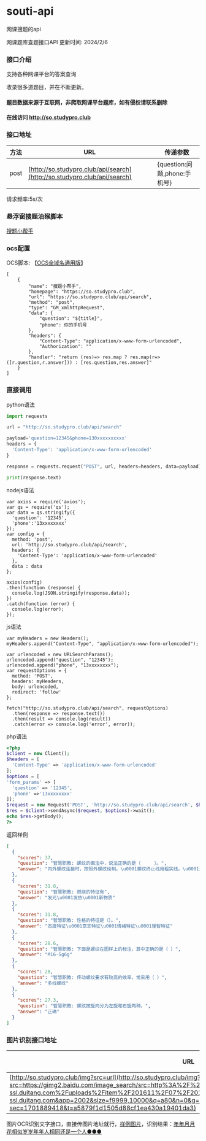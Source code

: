 # souti-api
网课搜题的api


网课题库查题接口API 更新时间: 2024/2/6


### 接口介绍

支持各种网课平台的答案查询

收录很多道题目，并在不断更新。

#### 题目数据来源于互联网，非爬取网课平台题库，如有侵权请联系删除
#### 在线访问 http://so.studypro.club
### 接口地址

| 方法 | URL                                         | 传递参数                         | 
| -----| --------------------------------------------| --------------------------------|
|post  | [http://so.studypro.club/api/search](http://so.studypro.club/api/search) | {question:问题,phone:手机号}
请求频率:5s/次
### 悬浮窗搜题油猴脚本
[搜题小帮手](https://gitee.com/chenshiforever/souti/blob/main/soti.js)
### ocs配置
OCS脚本: 【[OCS全域名通用版](https://scriptcat.org/zh-CN/script-show-page/1398)】
```
[
    {
        "name": "搜题小帮手",
        "homepage": "https://so.studypro.club",
        "url": "https://so.studypro.club/api/search",
        "method": "post",
        "type": "GM_xmlhttpRequest",
        "data": {
            "question": "${title}",
            "phone": 你的手机号
        },
        "headers": {
            "Content-Type": "application/x-www-form-urlencoded",
            "Authorization": ""
        },
        "handler": "return (res)=> res.map ? res.map(r=>([r.question,r.answer])) : [res.question,res.answer]"
    }
]

```
### 直接调用
python语法
```python
import requests

url = "http://so.studypro.club/api/search"

payload='question=12345&phone=130xxxxxxxxxx'
headers = {
  'Content-Type': 'application/x-www-form-urlencoded'
}

response = requests.request("POST", url, headers=headers, data=payload)

print(response.text)
```
nodejs语法
```nodejs
var axios = require('axios');
var qs = require('qs');
var data = qs.stringify({
  'question': '12345',
  'phone':'13xxxxxxxx' 
});
var config = {
  method: 'post',
  url: 'http://so.studypro.club/api/search',
  headers: { 
    'Content-Type': 'application/x-www-form-urlencoded'
  },
  data : data
};

axios(config)
.then(function (response) {
  console.log(JSON.stringify(response.data));
})
.catch(function (error) {
  console.log(error);
});

```
js语法
```
var myHeaders = new Headers();
myHeaders.append("Content-Type", "application/x-www-form-urlencoded");

var urlencoded = new URLSearchParams();
urlencoded.append("question", "12345");
urlencoded.append("phone", "13xxxxxxxx");
var requestOptions = {
  method: 'POST',
  headers: myHeaders,
  body: urlencoded,
  redirect: 'follow'
};

fetch("http://so.studypro.club/api/search", requestOptions)
  .then(response => response.text())
  .then(result => console.log(result))
  .catch(error => console.log('error', error));
```
php语法
```php
<?php
$client = new Client();
$headers = [
  'Content-Type' => 'application/x-www-form-urlencoded'
];
$options = [
'form_params' => [
  'question' => '12345',
  'phone' =>'13xxxxxxxx'
]];
$request = new Request('POST', 'http://so.studypro.club/api/search', $headers);
$res = $client->sendAsync($request, $options)->wait();
echo $res->getBody();
?>
```
返回样例
```json
[
  {
    "scores": 37,
    "question": "智慧职教: 螺纹的画法中，说法正确的是（     ）。",
    "answer": "内外螺纹连接时，按照外螺纹绘制。\u0001螺纹终止线用粗实线。\u0001无论是内螺纹还是外螺纹，剖面线都绘制到粗实线。\u0001钻孔底部的锥角为120°"
  },
  {
    "scores": 31.8,
    "question": "智慧职教: 燃烧的特征有",
    "answer": "发光\u0001发热\u0001新物质"
  },
  {
    "scores": 31.8,
    "question": "智慧职教: 性格的特征是（）。",
    "answer": "态度特征\u0001意志特征\u0001情绪特征\u0001理智特征"
  },
  {
    "scores": 28.6,
    "question": "智慧职教: 下面是螺纹在图样上的标注，其中正确的是（ ）",
    "answer": "M16-5g6g"
  },
  {
    "scores": 28,
    "question": "智慧职教: 传动螺纹要求有较高的效率，常采用（ ）",
    "answer": "多线螺纹"
  },
  {
    "scores": 27.3,
    "question": "智慧职教: 螺纹按旋向分为左旋和右旋两种。",
    "answer": "正确"
  }
]
```

### 图片识别接口地址

| URL                                | 传递参数                    | 
| -----------------------------------| --------------------------- |
| [http://so.studypro.club/img?src=url](http://so.studypro.club/img?src=https://gimg2.baidu.com/image_search/src=http%3A%2F%2Fb-ssl.duitang.com%2Fuploads%2Fitem%2F201611%2F07%2F20161107124135_nS5CW.jpeg&refer=http%3A%2F%2Fb-ssl.duitang.com&app=2002&size=f9999,10000&q=a80&n=0&g=0n&fmt=auto?sec=1701889418&t=a5879f1d1505d88cf1ea430a19401da3) | src=图片url                 
图片OCR识别文字接口，直接传图片地址就行，[样例图片](https://gimg2.baidu.com/image_search/src=http%3A%2F%2Fb-ssl.duitang.com%2Fuploads%2Fitem%2F201611%2F07%2F20161107124135_nS5CW.jpeg&refer=http%3A%2F%2Fb-ssl.duitang.com&app=2002&size=f9999,10000&q=a80&n=0&g=0n&fmt=auto?sec=1701889418&t=a5879f1d1505d88cf1ea430a19401da3)，识别结果：[年年月月花相似岁岁年年人相同还是一个人●●●](http://so.studypro.club/img?src=https://gimg2.baidu.com/image_search/src=http%3A%2F%2Fb-ssl.duitang.com%2Fuploads%2Fitem%2F201611%2F07%2F20161107124135_nS5CW.jpeg&refer=http%3A%2F%2Fb-ssl.duitang.com&app=2002&size=f9999,10000&q=a80&n=0&g=0n&fmt=auto?sec=1701889418&t=a5879f1d1505d88cf1ea430a19401da3)

